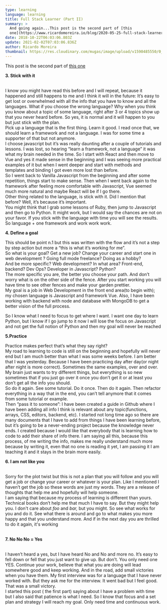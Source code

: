 ```yaml
---
type: learning
language: learning
title: Full Stack Learner (Part II)
summary: >
  And going again...This post is the second part of [this
  one](https://www.ricardomoreira.io/blog/2020-05-25-full-stack-learner-part-i)
date: 2018-10-22T06:03:06.803Z
update: 2021-02-02T07:03:06.836Z
author: Ricardo Moreira
thumbnail: https://res.cloudinary.com/mugas/image/upload/v1590485550/0_O9YIgTNpJ70kHWbH_lsiwri.jpg
---
```

This post is the second part of [this one](https://www.ricardomoreira.io/blog/2020-05-25-full-stack-learner-part-i)

**3. Stick with it**

\
I know you might have read this before and I will repeat, because it happened and still happens to me and I think it will in the future: It’s easy to get lost or overwhelmed with all the info that you have to know and all the languages. What if you choose the wrong language? Why when you think you know about a topic of some language, right after 3 or 4 topics show up that you never heard before. So yes, it is normal and it will happen to you but just stick with the plan.\
Pick up a language that is the first thing. Learn it good. I read once that, we should learn a framework and not a language. I was for some time a supporter of that but not anymore.\
I choose javascript but it’s was really daunting after a couple of tutorials and lessons. I was lost, so hearing “learn a framework, not a language” it was what my brain needed in the time. So I start with React and then move to Vue and yes it made sense in the beginning and I was seeing more practical examples of it but when I went deeper and start with methods and templates and binding I got even more lost than before.\
So I went back to Vanilla Javascript from the beginning and after some repetition, things start to make sense. Then when I went back again to the framework after feeling more comfortable with Javascript, Vue seemed much more natural and maybe React will be if I go there.\
Other thing related to the language, is stick with it. Did I mention that before? Well, it’s because it’s important.\
You might think that I grab some lessons of Ruby, then jump to Javascript and then go to Python. It might work, but I would say the chances are not on your favor. If you stick with the language with time you will see the results.\
So language + one framework and work work work.

**4. Define a goal**

This should be point n.1 but this was written with the flow and it’s not a step by step action but more a “this is what it’s working for me”.\
So what is your goal? Get a new job? Change your career and start one in web development ? Going full mode freelance? Doing as a hobby?\
And be more specific? Web development? In what area? Front-end, backend? Dev Ops? Developer in Javascript? Python?\
The more specific you are, the better you choose your path. And don’t worry what is on the other side of the fence. After you start working you will have time to see other fences and make your garden prettier.\
My goal is a job in Web Development in the front end area(to begin with); my chosen language is Javascript and framework Vue. Also, I have been working with backend with node and database with MongoDB to get a better vision of the full process.

So I know what I need to focus to get where I want. I want one day to learn Python, but I know if I go jump to it now I will lose the focus on Javascript and not get the full notion of Python and then my goal will never be reached

**5.Practice**

Practice makes perfect that’s what they say right?\
My road to learning to code is still on the beginning and hopefully will never end but I am much better than what I was some weeks before. I am better that I was yesterday. Because I have been practicing day after day(or night after night is more correct). Sometimes the same examples, over and over. My brain just wants to try different things, but everything is so new sometimes that if you just go over it once you don’t get it or at least you don’t get all the info you should.\
So do it again. See some tutorial. Do it once. Then do it again. Then refactor everything in a way that in the end, you can’t tell anymore that it comes from some tutorial or example.\
Then “pass it to someone”: I have been created a guide in Github where I have been adding all info I think is relevant about any topic(functions, arrays, CSS, editors, backend, etc). I started not long time ago so there are many documents that I have to add from things I have been learning before, but it’s going to be a never-ending project because the knowledge never ends. I created because I would like that everybody that is learning how to code to add their share of info there. I am saying all this, because this process, of me writing the info, makes me really understand much more because by writing it, even that no one is reading it yet, I am passing it I am teaching it and it stays in the brain more easily.

**6. I am not like you**

\
Sorry for the plot twist but this is not a plan that you will follow and you will get a job or change your career or whatever is your plan. Like I mentioned I haven’t get the job so these words are just my words. They are a release of thoughts that help me and hopefully will help someone.\
I am saying that because my process of learning is different than yours. Technical books don’t help me that much I have to say. But they might help you. I don't care about *foo* and *bar,* but you might. So see what works for you and do it. See what there is around and go to what makes you more happy and that you understand more. And if in the next day you are thrilled to do it again, it's working

\
**7. No No No = Yes**

\
I haven’t heard a yes, but I have heard No and No and more no. It’s easy to fell down or fell that you just want to give up. But don’t. You only need one YES. Continue your work, believe that what you are doing will lead somewhere good and keep working. And in the road, add small victories when you have them. My first interview was for a language that I have never worked with. But they ask me for the interview. It went bad but I feel good. That was a small victory.\
I started this post ( the first part) saying about I have a problem with time but I also said that patience is what I need. So I know that focus and a set plan and strategy I will reach my goal. Only need time and continuous work.